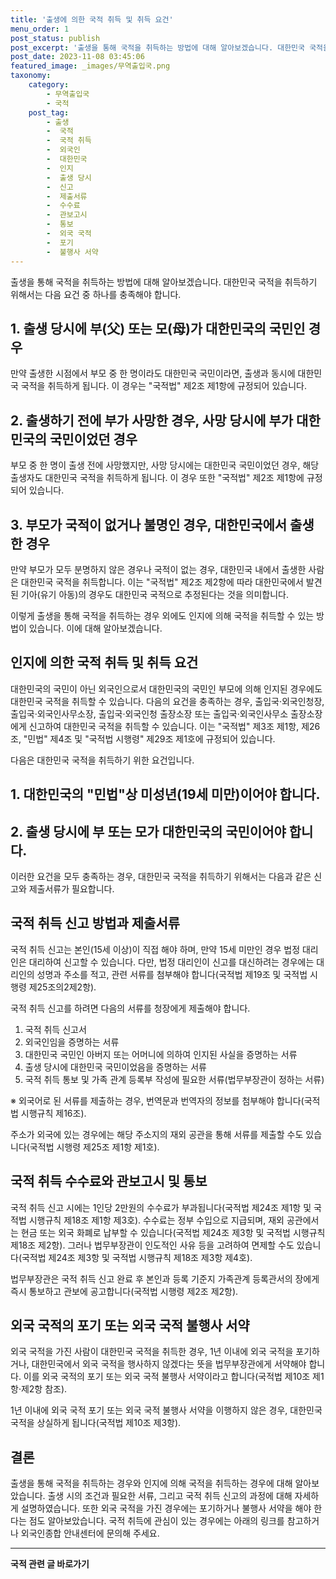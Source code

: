 ```yaml
---
title: '출생에 의한 국적 취득 및 취득 요건'
menu_order: 1
post_status: publish
post_excerpt: '출생을 통해 국적을 취득하는 방법에 대해 알아보겠습니다. 대한민국 국적을 취득하기 위해서는 다음 요건 중 하나를 충족해야 합니다.'
post_date: 2023-11-08 03:45:06
featured_image: _images/무역출입국.png
taxonomy:
    category:
        - 무역출입국
        - 국적
    post_tag:
        - 출생
        -  국적
        -  국적 취득
        -  외국인
        -  대한민국
        -  인지
        -  출생 당시
        -  신고
        -  제출서류
        -  수수료
        -  관보고시
        -  통보
        -  외국 국적
        -  포기
        -  불행사 서약
---
```



출생을 통해 국적을 취득하는 방법에 대해 알아보겠습니다. 대한민국 국적을 취득하기 위해서는 다음 요건 중 하나를 충족해야 합니다.

## 1. 출생 당시에 부(父) 또는 모(母)가 대한민국의 국민인 경우
만약 출생한 시점에서 부모 중 한 명이라도 대한민국 국민이라면, 출생과 동시에 대한민국 국적을 취득하게 됩니다. 이 경우는 "국적법" 제2조 제1항에 규정되어 있습니다.

## 2. 출생하기 전에 부가 사망한 경우, 사망 당시에 부가 대한민국의 국민이었던 경우
부모 중 한 명이 출생 전에 사망했지만, 사망 당시에는 대한민국 국민이었던 경우, 해당 출생자도 대한민국 국적을 취득하게 됩니다. 이 경우 또한 "국적법" 제2조 제1항에 규정되어 있습니다.

## 3. 부모가 국적이 없거나 불명인 경우, 대한민국에서 출생한 경우
만약 부모가 모두 분명하지 않은 경우나 국적이 없는 경우, 대한민국 내에서 출생한 사람은 대한민국 국적을 취득합니다. 이는 "국적법" 제2조 제2항에 따라 대한민국에서 발견된 기아(유기 아동)의 경우도 대한민국 국적으로 추정된다는 것을 의미합니다.

이렇게 출생을 통해 국적을 취득하는 경우 외에도 인지에 의해 국적을 취득할 수 있는 방법이 있습니다. 이에 대해 알아보겠습니다.

## 인지에 의한 국적 취득 및 취득 요건

대한민국의 국민이 아닌 외국인으로서 대한민국의 국민인 부모에 의해 인지된 경우에도 대한민국 국적을 취득할 수 있습니다. 다음의 요건을 충족하는 경우, 출입국·외국인청장, 출입국·외국인사무소장, 출입국·외국인청 출장소장 또는 출입국·외국인사무소 출장소장에게 신고하여 대한민국 국적을 취득할 수 있습니다. 이는 "국적법" 제3조 제1항, 제26조, "민법" 제4조 및 "국적법 시행령" 제29조 제1호에 규정되어 있습니다.

다음은 대한민국 국적을 취득하기 위한 요건입니다.

## 1. 대한민국의 "민법"상 미성년(19세 미만)이어야 합니다.

## 2. 출생 당시에 부 또는 모가 대한민국의 국민이어야 합니다.

이러한 요건을 모두 충족하는 경우, 대한민국 국적을 취득하기 위해서는 다음과 같은 신고와 제출서류가 필요합니다.

## 국적 취득 신고 방법과 제출서류

국적 취득 신고는 본인(15세 이상)이 직접 해야 하며, 만약 15세 미만인 경우 법정 대리인은 대리하여 신고할 수 있습니다. 다만, 법정 대리인이 신고를 대신하려는 경우에는 대리인의 성명과 주소를 적고, 관련 서류를 첨부해야 합니다(국적법 제19조 및 국적법 시행령 제25조의2제2항).

국적 취득 신고를 하려면 다음의 서류를 청장에게 제출해야 합니다.

1. 국적 취득 신고서
2. 외국인임을 증명하는 서류
3. 대한민국 국민인 아버지 또는 어머니에 의하여 인지된 사실을 증명하는 서류
4. 출생 당시에 대한민국 국민이었음을 증명하는 서류
5. 국적 취득 통보 및 가족 관계 등록부 작성에 필요한 서류(법무부장관이 정하는 서류)

※ 외국어로 된 서류를 제출하는 경우, 번역문과 번역자의 정보를 첨부해야 합니다(국적법 시행규칙 제16조).

주소가 외국에 있는 경우에는 해당 주소지의 재외 공관을 통해 서류를 제출할 수도 있습니다(국적법 시행령 제25조 제1항 제1호).

## 국적 취득 수수료와 관보고시 및 통보

국적 취득 신고 시에는 1인당 2만원의 수수료가 부과됩니다(국적법 제24조 제1항 및 국적법 시행규칙 제18조 제1항 제3호). 수수료는 정부 수입으로 지급되며, 재외 공관에서는 현금 또는 외국 화폐로 납부할 수 있습니다(국적법 제24조 제3항 및 국적법 시행규칙 제18조 제2항). 그러나 법무부장관이 인도적인 사유 등을 고려하여 면제할 수도 있습니다(국적법 제24조 제3항 및 국적법 시행규칙 제18조 제3항 제4호).

법무부장관은 국적 취득 신고 완료 후 본인과 등록 기준지 가족관계 등록관서의 장에게 즉시 통보하고 관보에 공고합니다(국적법 시행령 제2조 제2항).

## 외국 국적의 포기 또는 외국 국적 불행사 서약

외국 국적을 가진 사람이 대한민국 국적을 취득한 경우, 1년 이내에 외국 국적을 포기하거나, 대한민국에서 외국 국적을 행사하지 않겠다는 뜻을 법무부장관에게 서약해야 합니다. 이를 외국 국적의 포기 또는 외국 국적 불행사 서약이라고 합니다(국적법 제10조 제1항·제2항 참조).

1년 이내에 외국 국적 포기 또는 외국 국적 불행사 서약을 이행하지 않은 경우, 대한민국 국적을 상실하게 됩니다(국적법 제10조 제3항).

## 결론


출생을 통해 국적을 취득하는 경우와 인지에 의해 국적을 취득하는 경우에 대해 알아보았습니다. 출생 시의 조건과 필요한 서류, 그리고 국적 취득 신고의 과정에 대해 자세하게 설명하였습니다. 또한 외국 국적을 가진 경우에는 포기하거나 불행사 서약을 해야 한다는 점도 알아보았습니다. 국적 취득에 관심이 있는 경우에는 아래의 링크를 참고하거나 외국인종합 안내센터에 문의해 주세요.
<!-- wp:separator -->
<hr class="wp-block-separator has-alpha-channel-opacity"/>
<!-- /wp:separator -->

<!-- wp:group {"backgroundColor":"base","layout":{"type":"constrained"}} -->
<div class="wp-block-group has-base-background-color has-background"><!-- wp:paragraph {"align":"center","fontSize":"medium"} -->
<p class="has-text-align-center has-large-font-size"><strong>국적 관련 글 바로가기</strong></p>
<!-- /wp:paragraph -->


<!-- wp:latest-posts
{"categories":[{"id":14351,"count":19,"description":"","link":"https://uknowlaw.com/category/%ea%b5%ad%ec%a0%81/","name":"국적","slug":"국적","taxonomy":"category","parent":0,"meta":[],"_links":{"self":[{"href":"https://uknowlaw.com/wp-json/wp/v2/categories/14351"}],"collection":[{"href":"https://uknowlaw.com/wp-json/wp/v2/categories"}],"about":[{"href":"https://uknowlaw.com/wp-json/wp/v2/taxonomies/category"}],"wp:post_type":[{"href":"https://uknowlaw.com/wp-json/wp/v2/posts?categories=14351"}],"curies":[{"name":"wp","href":"https://api.w.org/{rel}","templated":true}]}}],"postsToShow":100,"excerptLength":28,"postLayout":"grid","columns":2,"featuredImageAlign":"left","featuredImageSizeSlug":"large","fontSize":"small"} /--></div>
<!-- /wp:group -->